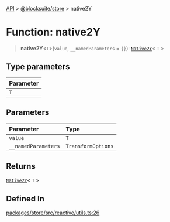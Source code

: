 [API](../../../index.md) > [@blocksuite/store](../index.md) > native2Y

# Function: native2Y

> **native2Y**<`T`>(`value`, `__namedParameters` = `{}`): [`Native2Y`](../type-aliases/type-alias.Native2Y.md)\< `T` \>

## Type parameters

| Parameter |
| :------ |
| `T` |

## Parameters

| Parameter | Type |
| :------ | :------ |
| `value` | `T` |
| `__namedParameters` | `TransformOptions` |

## Returns

[`Native2Y`](../type-aliases/type-alias.Native2Y.md)\< `T` \>

## Defined In

[packages/store/src/reactive/utils.ts:26](https://github.com/Saul-Mirone/blocksuite/blob/f2324b82e/packages/store/src/reactive/utils.ts#L26)
